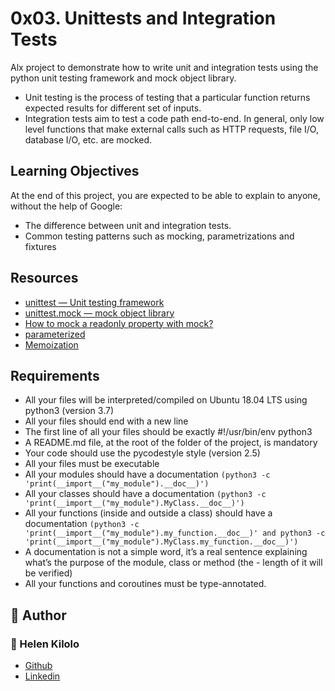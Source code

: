 # 0x03. Unittests and Integration Tests
Alx project to demonstrate how to write unit and integration tests using the python unit testing framework and mock object library.
- Unit testing is the process of testing that a particular function returns expected results for different set of inputs.
- Integration tests aim to test a code path end-to-end. In general, only low level functions that make external calls such as HTTP requests, file I/O, database I/O, etc. are mocked.
## Learning Objectives
At the end of this project, you are expected to be able to explain to anyone, without the help of Google:

- The difference between unit and integration tests.
- Common testing patterns such as mocking, parametrizations and fixtures
## Resources
- [unittest — Unit testing framework](https://docs.python.org/3/library/unittest.html)
- [unittest.mock — mock object library](https://docs.python.org/3/library/unittest.mock.html)
- [How to mock a readonly property with mock?](https://stackoverflow.com/questions/11836436/how-to-mock-a-readonly-property-with-mock)
- [parameterized](https://stackoverflow.com/questions/11836436/how-to-mock-a-readonly-property-with-mock)
- [Memoization](https://en.wikipedia.org/wiki/Memoization)
## Requirements
- All your files will be interpreted/compiled on Ubuntu 18.04 LTS using python3 (version 3.7)
- All your files should end with a new line
- The first line of all your files should be exactly #!/usr/bin/env python3
- A README.md file, at the root of the folder of the project, is mandatory
- Your code should use the pycodestyle style (version 2.5)
- All your files must be executable
- All your modules should have a documentation `(python3 -c 'print(__import__("my_module").__doc__)')`
- All your classes should have a documentation `(python3 -c 'print(__import__("my_module").MyClass.__doc__)')`
- All your functions (inside and outside a class) should have a documentation `(python3 -c 'print(__import__("my_module").my_function.__doc__)' and python3 -c 'print(__import__("my_module").MyClass.my_function.__doc__)')`
- A documentation is not a simple word, it’s a real sentence explaining what’s the purpose of the module, class or method (the - length of it will be verified)
- All your functions and coroutines must be type-annotated.
## :pencil: **Author**
### :man: Helen Kilolo
- [Github](https://github.com/helenkilolo)
- [Linkedin](https://www.linkedin.com/in/helen-kilolo-8b7a6352/)